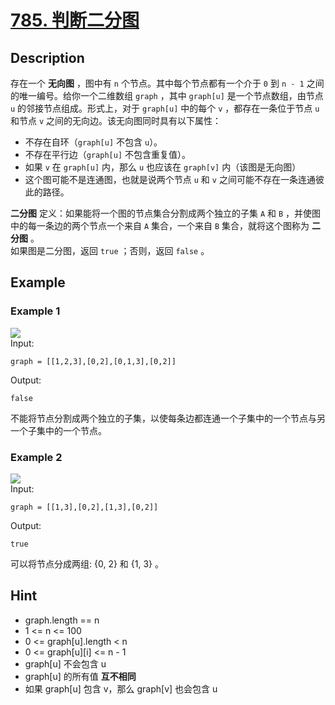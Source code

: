 # [785. 判断二分图](https://leetcode.cn/problems/is-graph-bipartite/)
## Description
存在一个 **无向图** ，图中有 `n` 个节点。其中每个节点都有一个介于 `0` 到 `n - 1` 之间的唯一编号。给你一个二维数组 `graph` ，其中 `graph[u]` 是一个节点数组，由节点 `u` 的邻接节点组成。形式上，对于 `graph[u]` 中的每个 `v` ，都存在一条位于节点 `u` 和节点 `v` 之间的无向边。该无向图同时具有以下属性：  
- 不存在自环（`graph[u]` 不包含 `u`）。
- 不存在平行边（`graph[u]` 不包含重复值）。
- 如果 `v` 在 `graph[u]` 内，那么 `u` 也应该在 `graph[v]` 内（该图是无向图）
- 这个图可能不是连通图，也就是说两个节点 `u` 和 `v` 之间可能不存在一条连通彼此的路径。  


**二分图** 定义：如果能将一个图的节点集合分割成两个独立的子集 `A` 和 `B` ，并使图中的每一条边的两个节点一个来自 `A` 集合，一个来自 `B` 集合，就将这个图称为 **二分图** 。  
如果图是二分图，返回 `true` ；否则，返回 `false` 。
## Example
### Example 1
![](https://assets.leetcode.com/uploads/2020/10/21/bi2.jpg)  
Input:  
```
graph = [[1,2,3],[0,2],[0,1,3],[0,2]]
```
Output:
```
false
```
不能将节点分割成两个独立的子集，以使每条边都连通一个子集中的一个节点与另一个子集中的一个节点。
### Example 2
![](https://assets.leetcode.com/uploads/2020/10/21/bi1.jpg)  
Input:  
```
graph = [[1,3],[0,2],[1,3],[0,2]]
```
Output:
```
true
```
可以将节点分成两组: {0, 2} 和 {1, 3} 。
## Hint
-  graph.length == n
-  1 <= n <= 100
-  0 <= graph[u].length < n
-  0 <= graph[u][i] <= n - 1
-  graph[u] 不会包含 u
-  graph[u] 的所有值 **互不相同**
-  如果 graph[u] 包含 v，那么 graph[v] 也会包含 u
